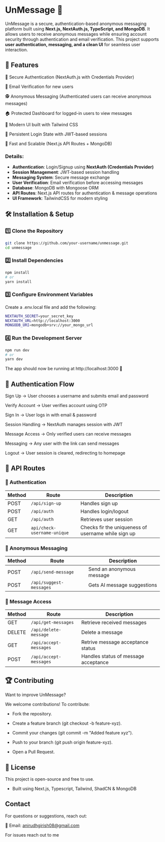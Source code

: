 # UnMessage 📩  
UnMessage is a secure, authentication-based anonymous messaging platform built using **Next.js, NextAuth.js, TypeScript, and MongoDB**. It allows users to receive anonymous messages while ensuring account security through authentication and email verification.  This project supports **user authentication, messaging, and a clean UI** for seamless user interaction.

## 🚀 Features  
🔐 Secure Authentication (NextAuth.js with Credentials Provider)

📨 Email Verification for new users

🕵️ Anonymous Messaging (Authenticated users can receive anonymous messages)

🏠 Protected Dashboard for logged-in users to view messages

🎨 Modern UI built with Tailwind CSS

🔄 Persistent Login State with JWT-based sessions

🚀 Fast and Scalable (Next.js API Routes + MongoDB)


### Details: 

- **Authentication**: Login/Signup using **NextAuth (Credentials Provider)**  
- **Session Management**: JWT-based session handling  
- **Messaging System**: Secure message exchange  
- **User Verification**: Email verification before accessing messages  
- **Database**: MongoDB with Mongoose ORM  
- **API Routes**: Next.js API routes for authentication & message operations  
- **UI Framework**: TailwindCSS for modern styling  


## 🛠️ Installation & Setup  

### 1️⃣ Clone the Repository  
```bash
git clone https://github.com/your-username/unmessage.git
cd unmessage
```
### 2️⃣ Install Dependencies
```bash
npm install
# or
yarn install
```
### 3️⃣ Configure Environment Variables
Create a .env.local file and add the following:

```bash
NEXTAUTH_SECRET=your_secret_key
NEXTAUTH_URL=http://localhost:3000
MONGODB_URI=mongodb+srv://your_mongo_url
```
### 4️⃣ Run the Development Server
```bash
npm run dev
# or
yarn dev
```

The app should now be running at http://localhost:3000 🎉

## 🔐 Authentication Flow
Sign Up → User chooses a username and submits email and password

Verify Account → User verifies account using OTP

Sign In → User logs in with email & password

Session Handling → NextAuth manages session with JWT

Message Access → Only verified users can receive messages

Messaging → Any user with the link can send messages

Logout → User session is cleared, redirecting to homepage

## 📡 API Routes

### 🔹 Authentication

| Method | Route                       | Description                                         |
|--------|-----------------------------|-----------------------------------------------------|
| POST   | `/api/sign-up`              | Handles sign up                                     |
| POST   | `/api/auth`                 | Handles login/logout                                |
| GET    | `/api/auth`                 | Retrieves user session                              |
| GET    | `api/check-username-unique` | Checks fir the uniqueness of username while sign up |

### 🔹 Anonymous Messaging
| Method | Route                   | Description                        |
|--------|-------------------------|------------------------------------|
| POST   | `/api/send-message`     | Send an anonymous message          |
| POST   | `/api/suggest-messages` | Gets AI message suggestions        |

### 🔹 Message Access
| Method | Route                   | Description                           |
|--------|-------------------------|---------------------------------------|
| GET    | `/api/get-messages`     | Retrieve received messages            |
| DELETE | `/api/delete-message`   | Delete a message                      |
| GET    | `/api/accept-messages`  | Retrive message acceptance status     |
| POST   | `/api/accept-messages`  | Handles status of message acceptance  |


## 🏆 Contributing

Want to improve UnMessage?

We welcome contributions! To contribute:

- Fork the repository.

- Create a feature branch (git checkout -b feature-xyz).

- Commit your changes (git commit -m "Added feature xyz").

- Push to your branch (git push origin feature-xyz).

- Open a Pull Request.

## 📜 License

This project is open-source and free to use.

- Built using Next.js, Typescript, Tailwind, ShadCN & MongoDB

## Contact

For questions or suggestions, reach out:

📧 Email: anirudhgirish08@gmail.com

For issues reach out to me